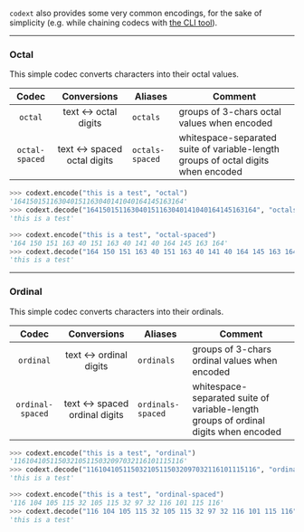 `codext` also provides some very common encodings, for the sake of simplicity (e.g. while chaining codecs with [the CLI tool](../cli.html)).

-----

### Octal

This simple codec converts characters into their octal values.

**Codec** | **Conversions** | **Aliases** | **Comment**
:---: | :---: | --- | ---
`octal` | text <-> octal digits | `octals` | groups of 3-chars octal values when encoded
`octal-spaced` | text <-> spaced octal digits | `octals-spaced` | whitespace-separated suite of variable-length groups of octal digits when encoded

```python
>>> codext.encode("this is a test", "octal")
'164150151163040151163040141040164145163164'
>>> codext.decode("164150151163040151163040141040164145163164", "octals")
'this is a test'
```

```python
>>> codext.encode("this is a test", "octal-spaced")
'164 150 151 163 40 151 163 40 141 40 164 145 163 164'
>>> codext.decode("164 150 151 163 40 151 163 40 141 40 164 145 163 164", "octals-spaced")
'this is a test'
```

-----

### Ordinal

This simple codec converts characters into their ordinals.

**Codec** | **Conversions** | **Aliases** | **Comment**
:---: | :---: | --- | ---
`ordinal` | text <-> ordinal digits | `ordinals` | groups of 3-chars ordinal values when encoded
`ordinal-spaced` | text <-> spaced ordinal digits | `ordinals-spaced` | whitespace-separated suite of variable-length groups of ordinal digits when encoded

```python
>>> codext.encode("this is a test", "ordinal")
'116104105115032105115032097032116101115116'
>>> codext.decode("116104105115032105115032097032116101115116", "ordinals")
'this is a test'
```

```python
>>> codext.encode("this is a test", "ordinal-spaced")
'116 104 105 115 32 105 115 32 97 32 116 101 115 116'
>>> codext.decode("116 104 105 115 32 105 115 32 97 32 116 101 115 116", "ordinals-spaced")
'this is a test'
```

